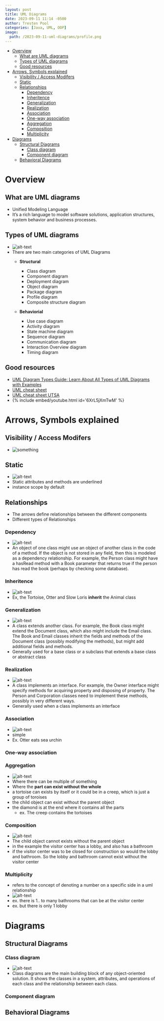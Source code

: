 ```yaml
---
layout: post
title: UML Diagrams
date: 2023-09-11 11:14 -0500
author: Tresten Pool
categories: [Java, UML, OOP]
image: 
  path: /2023-09-11-uml-diagrams/profile.png
---
```


- [Overview](#overview)
  - [What are UML diagrams](#what-are-uml-diagrams)
  - [Types of UML diagrams](#types-of-uml-diagrams)
  - [Good resources](#good-resources)
- [Arrows, Symbols explained](#arrows-symbols-explained)
  - [Visibility / Access Modifers](#visibility--access-modifers)
  - [Static](#static)
  - [Relationships](#relationships)
    - [Dependency](#dependency)
    - [Inheritence](#inheritence)
    - [Generalization](#generalization)
    - [Realization](#realization)
    - [Association](#association)
    - [One-way association](#one-way-association)
    - [Aggregation](#aggregation)
    - [Composition](#composition)
    - [Multiplicity](#multiplicity)
- [Diagrams](#diagrams)
  - [Structural Diagrams](#structural-diagrams)
    - [Class diagram](#class-diagram)
    - [Component diagram](#component-diagram)
  - [Behavioral Diagrams](#behavioral-diagrams)

<!-- Overview -->
# Overview

## What are UML diagrams
  - Unified Modeling Language
  - It’s a rich language to model software solutions, application structures, system behavior and business processes. 

## Types of UML diagrams
  - ![alt-text](/2023-09-11-uml-diagrams/uml_diagram_types.png)
  - There are two main categories of UML Diagrams
    - **Structural**
      - Class diagram
      - Component diagram 
      - Deployment diagram
      - Object diagram
      - Package diagram
      - Profile diagram
      - Composite structure diagram

    - **Behaviorial**
      - Use case diagram
      - Activity diagram
      - State machine diagram
      - Sequence diagram
      - Communication diagram
      - Interaction Overview diagram
      - Timing diagram

## Good resources
  - [UML Diagram Types Guide: Learn About All Types of UML Diagrams with Examples](https://creately.com/blog/diagrams/uml-diagram-types-examples/)
  - [UML cheat sheet](https://khalilstemmler.com/articles/uml-cheatsheet/)
  - [UML cheat sheet UTSA](http://www.cs.utsa.edu/~cs3443/uml/uml.html)
  - {% include embed/youtube.html id='6XrL5jXmTwM' %}
  
  

<!-- Arrows, symbols -->
# Arrows, Symbols explained

## Visibility / Access Modifers
  - ![something](/2023-09-11-uml-diagrams/visibility.png)

## Static 
  - ![alt-text](/2023-09-11-uml-diagrams/static.png)
  - Static attributes and methods are underlined
  - instance scope by default

<!-- Relationships -->
## Relationships
  - The arrows define relationships between the different components 
  - Different types of Relationships

### Dependency
  - ![alt-text](/2023-09-11-uml-diagrams/Dependency.png)
  - An object of one class might use an object of another class in the code of a method. If the object is not stored in any field, then this is modeled as a dependency relationship. For example, the Person class might have a hasRead method with a Book parameter that returns true if the person has read the book (perhaps by checking some database).

### Inheritence
  - ![alt-text](/2023-09-11-uml-diagrams/inheritence.png)
  - Ex, the Tortoise, Otter and Slow Loris **inherit** the Animal class

### Generalization
  - ![alt-text](/2023-09-11-uml-diagrams/generalization.png)
  - A class extends another class. For example, the Book class might extend the Document class, which also might include the Email class. The Book and Email classes inherit the fields and methods of the Document class (possibly modifying the methods), but might add additional fields and methods.
  - Generally used for a base class or a subclass that extends a base class or abstract class

### Realization
  - ![alt-text](/2023-09-11-uml-diagrams/realization.png)
  - A class implements an interface. For example, the Owner interface might specify methods for acquiring property and disposing of property. The Person and Corporation classes need to implement these methods, possibly in very different ways.
  - Generally used when a class implements an interface

### Association
  - ![alt-text](/2023-09-11-uml-diagrams/association.png)
  - simple
  - Ex. Otter eats sea urchin

### One-way association

### Aggregation
  - ![alt-text](/2023-09-11-uml-diagrams/aggregation.png)
  - Where there can be multiple of something
  - Where the **part can exist without the whole**
  - a tortoise can exists by itself or it could be in a creep, which is just a group of toroises
  - the child object can exist without the parent object
  - the diamond is at the end where it contains all the parts
    - ex. The creep contains the tortoises

### Composition
  - ![alt-text](/2023-09-11-uml-diagrams/composition.png)
  - The child object cannot exists without the parent object
  - in the example the visitor center has a lobby, and also has a bathroom
  - if the visitor center was to be closed for construction so would the lobby and bathroom. So the lobby and bathroom cannot exist without the visitor center

### Multiplicity
  - refers to the concept of denoting a number on a specific side in a uml relationship
  - ![alt-text](/2023-09-11-uml-diagrams/multiplicity.png)
  - ex. there is 1.. to many bathrooms that can be at the visitor center
  - ex. but there is only 1 lobby




<!-- Diagrams -->
# Diagrams

## Structural Diagrams

### Class diagram
  - ![alt-text](/2023-09-11-uml-diagrams/class_diagram.png)
  - Class diagrams are the main building block of any object-oriented solution. It shows the classes in a system, attributes, and operations of each class and the relationship between each class.

### Component diagram


## Behavioral Diagrams
